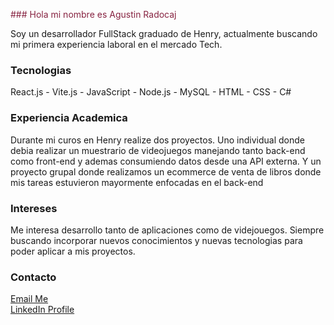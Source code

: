 <span style="color:872341;">### Hola mi nombre es Agustin Radocaj</span>

Soy un desarrollador FullStack graduado de Henry, actualmente buscando mi primera experiencia laboral en el mercado Tech.

### Tecnologias

React.js - Vite.js - JavaScript - Node.js - MySQL - HTML - CSS - C#

### Experiencia Academica

Durante mi curos en Henry realize dos proyectos. 
Uno individual donde debia realizar un muestrario de videojuegos manejando tanto back-end como front-end y ademas consumiendo datos desde una API externa.
Y un proyecto grupal donde realizamos un ecommerce de venta de libros donde mis tareas estuvieron mayormente enfocadas en el back-end

### Intereses

Me interesa desarrollo tanto de aplicaciones como de videjouegos. Siempre buscando incorporar nuevos conocimientos y nuevas tecnologias para poder aplicar a mis proyectos.

### Contacto
[Email Me](mailto:jaguscaj@gmail.com)
<br/>
[LinkedIn Profile](https://www.linkedin.com/in/agustin-radocaj/)


<!--
**AgustinRadocaj/AgustinRadocaj** is a ✨ _special_ ✨ repository because its `README.md` (this file) appears on your GitHub profile.

Here are some ideas to get you started:

- 🔭 I’m currently working on ...
- 🌱 I’m currently learning ...
- 👯 I’m looking to collaborate on ...
- 🤔 I’m looking for help with ...
- 💬 Ask me about ...
- 📫 How to reach me: ...
- 😄 Pronouns: ...
- ⚡ Fun fact: ...
-->
